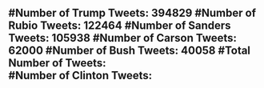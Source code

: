 #Number of Trump Tweets: 394829
#Number of Rubio Tweets: 122464
#Number of Sanders Tweets: 105938
#Number of Carson Tweets: 62000
#Number of Bush Tweets: 40058
#Total Number of Tweets:  
#Number of Clinton Tweets: 
---
